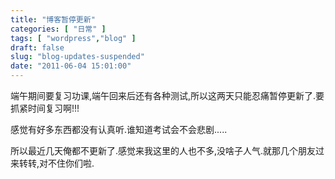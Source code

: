 ```yaml
---
title: "博客暂停更新"
categories: [ "日常" ]
tags: [ "wordpress","blog" ]
draft: false
slug: "blog-updates-suspended"
date: "2011-06-04 15:01:00"
---
```


端午期间要复习功课,端午回来后还有各种测试,所以这两天只能忍痛暂停更新了.要抓紧时间复习啊!!!

感觉有好多东西都没有认真听.谁知道考试会不会悲剧.....

所以最近几天俺都不更新了.感觉来我这里的人也不多,没啥子人气.就那几个朋友过来转转,对不住你们啦.